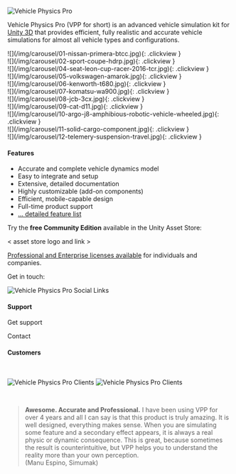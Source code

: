 ![Vehicle Physics Pro](/img/vehicle-physics-pro.png)

Vehicle Physics Pro (VPP for short) is an advanced vehicle simulation kit for [Unity 3D](http://unity3d.com)
that provides efficient, fully realistic and accurate vehicle simulations for almost all vehicle
types and configurations.
<div class="slick-carousel slick-home">
<section class="slider-home">
<div>
![](/img/carousel/01-nissan-primera-btcc.jpg){: .clickview }
</div>
<div>
![](/img/carousel/02-sport-coupe-hdrp.jpg){: .clickview }
</div>
<div>
![](/img/carousel/04-seat-leon-cup-racer-2016-tcr.jpg){: .clickview }
</div>
<div>
![](/img/carousel/05-volkswagen-amarok.jpg){: .clickview }
</div>
<div>
![](/img/carousel/06-kenworth-t680.jpg){: .clickview }
</div>
<div>
![](/img/carousel/07-komatsu-wa900.jpg){: .clickview }
</div>
<div>
![](/img/carousel/08-jcb-3cx.jpg){: .clickview }
</div>
<div>
![](/img/carousel/09-cat-d11.jpg){: .clickview }
</div>
<div>
![](/img/carousel/10-argo-j8-amphibious-robotic-vehicle-wheeled.jpg){: .clickview }
</div>
<div>
![](/img/carousel/11-solid-cargo-component.jpg){: .clickview }
</div>
<div>
![](/img/carousel/12-telemery-suspension-travel.jpg){: .clickview }
</div>
</section>
</div>

#### Features

- Accurate and complete vehicle dynamics model
- Easy to integrate and setup
- Extensive, detailed documentation
- Highly customizable (add-on components)
- Efficient, mobile-capable design
- Full-time product support
- [... detailed feature list](/about/features)

Try the **free Community Edition** available in the Unity Asset Store:

< asset store logo and link >

[Professional and Enterprise licenses available](/about/licensing) for individuals and companies.

Get in touch:

<img alt="Vehicle Physics Pro Social Links" src="/img/vehicle-physics-pro-social-links.png" usemap="#social-links">
<map name="social-links">
  <area shape="rect" coords="0,0,77,72" target="_blank" title="Twitter" alt="Twitter" href="https://twitter.com/VehiclePhysics">
  <area shape="rect" coords="77,0,165,72" target="_blank" title="Youtube" alt="Youtube" href="https://www.youtube.com/c/VehiclePhysics">
  <area shape="rect" coords="165,0,244,72" target="_blank" title="Instagram" alt="Instagram" href="https://www.instagram.com/VehiclePhysics/">
  <area shape="rect" coords="244,0,324,72" target="_blank" title="Facebook" alt="Facebook" href="https://www.facebook.com/vehiclephysics/">
  <area shape="rect" coords="324,0,400,72" target="_blank" title="Reddit" alt="Reddit" href="https://www.reddit.com/user/vehiclephysics/">
</map>

#### Support

Get support

Contact

#### Customers

&nbsp;

<img alt="Vehicle Physics Pro Clients" src="/img/vehicle-physics-pro-clients-1.png" usemap="#clients-1">
<img alt="Vehicle Physics Pro Clients" src="/img/vehicle-physics-pro-clients-2.png" usemap="#clients-2">

<map name="clients-1">
  <area shape="rect" coords="0,0,100,90" title="Take-Two Interactive">
  <area shape="rect" coords="110,0,225,90" title="Toyota">
  <area shape="rect" coords="234,0,344,90" title="BMW">
  <area shape="rect" coords="355,0,455,90" title="Volkswagen">
  <area shape="rect" coords="474,0,574,90" title="Scania">
  <area shape="rect" coords="592,0,680,90" title="UPS">
</map>

<map name="clients-2">
  <area shape="rect" coords="110,0,225,90" title="Huawei">
  <area shape="rect" coords="234,0,344,90" title="Metamoto">
  <area shape="rect" coords="355,0,455,90" title="Simumak">
  <area shape="rect" coords="464,0,564,90" title="CVedia">
</map>

&nbsp;

> **Awesome. Accurate and Professional.**
> I have been using VPP for over 4 years and all I can say is that this product is truly amazing.
> It is well designed, everything makes sense. When you are simulating some feature and a secondary
> effect appears, it is always a real physic or dynamic consequence. This is great, because
> sometimes the result is counterintuitive, but VPP helps you to understand the reality more than
> your own perception.<br>
> (Manu Espino, Simumak)
